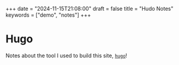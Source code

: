 +++
date = "2024-11-15T21:08:00"
draft = false
title = "Hudo Notes"
keywords = ["demo", "notes"]
+++

# Hugo

Notes about the tool I used to build this site, [`hugo`](https://gohugo.io)!
